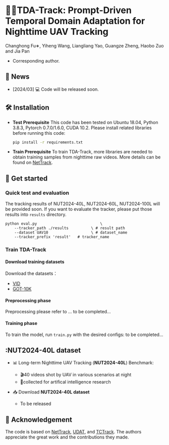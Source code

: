 # 🏃‍♀️TDA-Track: Prompt-Driven Temporal Domain Adaptation for Nighttime UAV Tracking
Changhong Fu∗, Yiheng Wang, Liangliang Yao, Guangze Zheng, Haobo Zuo and Jia Pan
* Corresponding author.

## 📣 News
- [2024/03] 💻 Code will be released soon.

<!-- test, evaluation and train-->

<!-- Prerequisite-->
## :hammer_and_wrench: Installation

- **Test Prerequisite**
  This code has been tested on Ubuntu 18.04, Python 3.8.3, Pytorch 0.7.0/1.6.0, CUDA 10.2.
  Please install related libraries before running this code: 
  ```bash
  pip install -r requirements.txt
  ```
- **Train Prerequisite**
  To train TDA-Track, more libraries are needed to obtain training samples from nighttime raw videos. More details can be found on [NetTrack](https://github.com/George-Zhuang/NetTrack).
  
## 🚀 Get started
### Quick test and evaluation
The tracking results of NUT2024-40L, NUT2024-60L, NUT2024-100L will be provided soon. If you want to evaluate the tracker, please put those results into  `results` directory.
```
python eval.py 	                          \
	--tracker_path ./results          \ # result path
	--dataset UAV10                   \ # dataset_name
	--tracker_prefix 'result'   # tracker_name
```

### Train TDA-Track
#### Download training datasets

Download the datasets：
* [VID](http://image-net.org/challenges/LSVRC/2017/)
* [GOT-10K](http://got-10k.aitestunion.com/downloads)
  
#### Preprocessing phase

Preprocessing please refer to ... to be completed...

#### Training phase
To train the model, run `train.py` with the desired configs:
to be completed...
  

## :NUT2024-40L dataset
<!-- release the dataset demo-->
- 📊 Long-term Nighttime UAV Tracking (**NUT2024-40L**) Benchmark:
  - 🎬40 videos shot by UAV in various scenarios at night 
  - 🎯collected for artifical intelligence research
  
- 📥 Download **NUT2024-40L dataset**
  - To be released

<!-- release the tracking demos -->

## 🥰 Acknowledgement
The code is based on [NetTrack](https://github.com/George-Zhuang/NetTrack), [UDAT](https://github.com/vision4robotics/UDAT), and [TCTrack](https://github.com/vision4robotics/TCTrack). The authors appreciate the great work and the contributions they made.

<!-- release the cites -->

